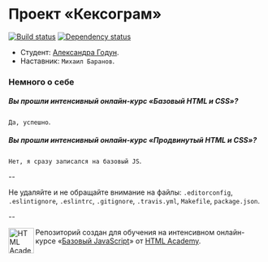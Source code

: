 # Проект «Кексограм»

[![Build status][travis-image]][travis-url]
[![Dependency status][dependency-image]][dependency-url]

* Студент: [Александра Годун](https://htmlacademy.ru/profile/id30917).
* Наставник: `Михаил Баранов`.

### Немного о себе

##### Вы прошли интенсивный онлайн-курс «Базовый HTML и CSS»?
`Да, успешно`.

##### Вы прошли интенсивный онлайн-курс «Продвинутый HTML и CSS»?
`Нет, я сразу записался на базовый JS`.

--

Не удаляйте и не обращайте внимание на файлы: `.editorconfig`, `.eslintignore`, `.eslintrc`, `.gitignore`, `.travis.yml`, `Makefile`, `package.json`.

--

<a href="https://htmlacademy.ru/js_intensive"><img align="left" width="50" height="50" title="HTML Academy" src="https://htmlacademy.ru/static/img/logo-github-javascript.svg"></a>

Репозиторий создан для обучения на интенсивном онлайн-курсе «[Базовый JavaScript](https://htmlacademy.ru/js_intensive)» от [HTML Academy](https://htmlacademy.ru).

[travis-image]: https://travis-ci.org/js-htmlacademy/30917-keksogram.svg?branch=master
[travis-url]: https://travis-ci.org/js-htmlacademy/30917-keksogram
[dependency-image]: https://david-dm.org/js-htmlacademy/30917-keksogram.svg?style=flat-square
[dependency-url]: https://david-dm.org/js-htmlacademy/30917-keksogram
